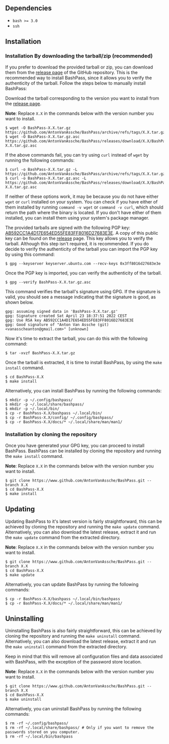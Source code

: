 ## Dependencies

-   `bash >= 3.0`
-   `ssh`

## Installation

### Installation By downloading the tarball/zip (recommended)

If you prefer to download the provided tarball or zip, you can download them from the [release page](https://github.com/AntonVanAssche/BashPass/releases/latest/) of the GitHub repository.
This is the recommended way to install BashPass, since it allows you to verify the authenticity of the tarball.
Follow the steps below to manually install BashPass:

Download the tarball corresponding to the version you want to install from the [release page](https://github.com/AntonVanAssche/BashPass/releases/latest/).

**Note**: Replace `X.X` in the commands below with the version number you want to install.

```console
$ wget -O BashPass-X.X.tar.gz https://github.com/AntonVanAssche/BashPass/archive/refs/tags/X.X.tar.gz
$ wget -O BashPass-X.X.tar.gz.asc https://github.com/AntonVanAssche/BashPass/releases/download/X.X/BashPass-X.X.tar.gz.asc
```

If the above commands fail, you can try using `curl` instead of `wget` by running the following commands:

```console
$ curl -o BashPass-X.X.tar.gz -L https://github.com/AntonVanAssche/BashPass/archive/refs/tags/X.X.tar.gz
$ curl -o BashPass-X.X.tar.gz.asc -L https://github.com/AntonVanAssche/BashPass/releases/download/X.X/BashPass-X.X.tar.gz.asc
```

If neither of these options work, it may be because you do not have either `wget` or `curl` installed on your system.
You can check if you have either of them installed by running `command -v wget` or `command -v curl`, which should return the path where the binary is located.
If you don't have either of them installed, you can install them using your system's package manager.

The provided tarballs are signed with the following PGP key: [AB592CC1A4D17E654ED55FE83FF8016D27683E3E](https://keyserver.ubuntu.com/pks/lookup?search=0x3ff8016d27683e3e&op=vindex).
A copy of this public key can be found on the [release](https://github.com/AntonVanAssche/BashPass/releases/download/3.0/BashPass-3.0.pub) page.
This key allows you to verify the tarball.
Although this step isn't required, it is recommended.
If you do decide to verify the authenticity of the tarball you can import the PGP key by using this command:

```console
$ gpg --keyserver keyserver.ubuntu.com --recv-keys 0x3ff8016d27683e3e
```

Once the PGP key is imported, you can verify the authenticity of the tarball.

```console
$ gpg --verify BashPass-X.X.tar.gz.asc
```

This command verifies the tarball's signature using GPG. If the signature is valid, you should see a message indicating that the signature is good, as shown below.

```
gpg: assuming signed data in 'BashPass-X.X.tar.gz'
gpg: Signature created Sat April 23 18:37:51 2022 CEST
gpg: Use RSA key AB592CC1A4D17E654ED55FE83FF8016D27683E3E
gpg: Good signature of "Anton Van Assche (git) <vanasscheanton@gmail.com>" [unknown]
```

Now it's time to extract the tarball, you can do this with the following command:

```console
$ tar -xvzf BashPass-X.X.tar.gz
```

Once the tarball is extracted, it is time to install BashPass, by using the `make install` command.

```console
$ cd BashPass-X.X
$ make install
```

Alternatively, you can install BashPass by running the following commands:

```console
$ mkdir -p ~/.config/bashpass/
$ mkdir -p ~/.local/share/bashpass/
$ mkdir -p ~/.local/bin/
$ cp -r BashPass-X.X/bashpass ~/.local/bin/
$ cp -r BashPass-X.X/config/ ~/.config/bashpass/
$ cp -r BashPass-X.X/docs/* ~/.local/share/man/man1/
```

### Installation by cloning the repository

Once you have generated your GPG key, you can proceed to install BashPass.
BashPass can be installed by cloning the repository and running the `make install` command.

**Note**: Replace `X.X` in the commands below with the version number you want to install.

```console
$ git clone https://www.github.com/AntonVanAssche/BashPass.git --branch X.X
$ cd BashPass-X.X
$ make install
```

## Updating

Updating BashPass to it's latest version is fairly straightforward, this can be achieved by cloning the repository and running the `make update` command. Alternatively, you can also download the latest release, extract it and run the `make update` command from the extracted directory.

**Note**: Replace `X.X` in the commands below with the version number you want to install.

```console
$ git clone https://www.github.com/AntonVanAssche/BashPass.git --branch X.X
$ cd BashPass-X.X
$ make update
```

Alternatively, you can update BashPass by running the following commands:

```console
$ cp -r BashPass-X.X/bashpass ~/.local/bin/bashpass
$ cp -r BashPass-X.X/docs/* ~/.local/share/man/man1/
```

## Uninstalling

Uninstalling BashPass is also fairly straightforward, this can be achieved by cloning the repository and running the `make uninstall` command. Alternatively, you can also download the latest release, extract it and run the `make uninstall` command from the extracted directory.

Keep in mind that this will remove all configuration files and data associated with BashPass, with the exception of the password store location.

**Note**: Replace `X.X` in the commands below with the version number you want to install.

```console
$ git clone https://www.github.com/AntonVanAssche/BashPass.git --branch X.X
$ cd BashPass-X.X
$ make uninstall
```

Alternatively, you can uninstall BashPass by running the following commands:

```console
$ rm -rf ~/.config/bashpass/
$ rm -rf ~/.local/share/bashpass/ # Only if you want to remove the passwords stored on you computer.
$ rm -rf ~/.local/bin/bashpass
```
